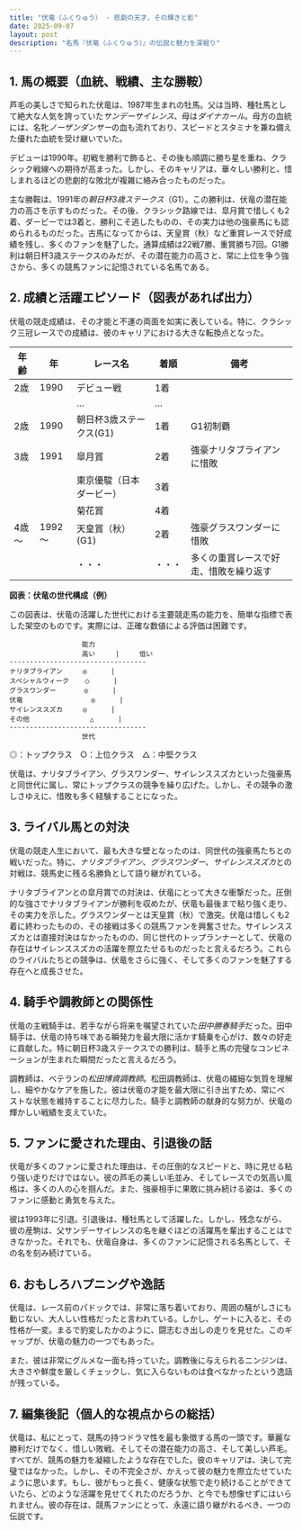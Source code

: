```yaml
---
title: "伏竜（ふくりゅう） - 悲劇の天才、その輝きと影"
date: 2025-09-07
layout: post
description: "名馬『伏竜（ふくりゅう）』の伝説と魅力を深堀り"
---
```


## 1. 馬の概要（血統、戦績、主な勝鞍）

芦毛の美しさで知られた伏竜は、1987年生まれの牡馬。父は当時、種牡馬として絶大な人気を誇っていた*サンデーサイレンス*、母は*ダイナカール*。母方の血統には、名牝*ノーザンダンサー*の血も流れており、スピードとスタミナを兼ね備えた優れた血統を受け継いでいた。

デビューは1990年。初戦を勝利で飾ると、その後も順調に勝ち星を重ね、クラシック戦線への期待が高まった。しかし、そのキャリアは、華々しい勝利と、惜しまれるほどの悲劇的な敗北が複雑に絡み合ったものだった。

主な勝鞍は、1991年の*朝日杯3歳ステークス*（G1）。この勝利は、伏竜の潜在能力の高さを示すものだった。その後、クラシック路線では、皐月賞で惜しくも2着、ダービーでは3着と、勝利こそ逃したものの、その実力は他の強豪馬にも認められるものだった。古馬になってからは、天皇賞（秋）など重賞レースで好成績を残し、多くのファンを魅了した。通算成績は22戦7勝、重賞勝ち7回。G1勝利は朝日杯3歳ステークスのみだが、その潜在能力の高さと、常に上位を争う強さから、多くの競馬ファンに記憶されている名馬である。

## 2. 成績と活躍エピソード（図表があれば出力）

伏竜の競走成績は、その才能と不運の両面を如実に表している。特に、クラシック三冠レースでの成績は、彼のキャリアにおける大きな転換点となった。

| 年齢 | 年 | レース名           | 着順 | 備考                                      |
|-----|----|--------------------|-----|-------------------------------------------|
| 2歳  | 1990 | デビュー戦           | 1着 |                                           |
|     |     | …                  | …   |                                           |
| 2歳  | 1990 | 朝日杯3歳ステークス(G1) | 1着 | G1初制覇                                 |
| 3歳  | 1991 | 皐月賞             | 2着 | 強豪ナリタブライアンに惜敗               |
|     |     | 東京優駿（日本ダービー）| 3着 |                                           |
|     |     | 菊花賞             | 4着 |                                           |
| 4歳～| 1992～ | 天皇賞（秋）(G1)    | 2着 | 強豪グラスワンダーに惜敗               |
|     |     | ・・・             | ・・・ |  多くの重賞レースで好走、惜敗を繰り返す |


**図表：伏竜の世代構成（例）**

この図表は、伏竜の活躍した世代における主要競走馬の能力を、簡単な指標で表した架空のものです。実際には、正確な数値による評価は困難です。


```
                  能力
                  高い     |     低い
----------------------------------
ナリタブライアン     ◎      |
スペシャルウィーク    ○      |
グラスワンダー       ◎      |
伏竜                 ◎      |
サイレンススズカ     ◎      |
その他               △      |
----------------------------------
                  世代
```

◎：トップクラス　○：上位クラス　△：中堅クラス

伏竜は、ナリタブライアン、グラスワンダー、サイレンススズカといった強豪馬と同世代に属し、常にトップクラスの競争を繰り広げた。しかし、その競争の激しさゆえに、惜敗も多く経験することになった。


## 3. ライバル馬との対決

伏竜の競走人生において、最も大きな壁となったのは、同世代の強豪馬たちとの戦いだった。特に、*ナリタブライアン*、*グラスワンダー*、*サイレンススズカ*との対戦は、競馬史に残る名勝負として語り継がれている。

ナリタブライアンとの皐月賞での対決は、伏竜にとって大きな衝撃だった。圧倒的な強さでナリタブライアンが勝利を収めたが、伏竜も最後まで粘り強く走り、その実力を示した。グラスワンダーとは天皇賞（秋）で激突。伏竜は惜しくも2着に終わったものの、その接戦は多くの競馬ファンを興奮させた。サイレンススズカとは直接対決はなかったものの、同じ世代のトップランナーとして、伏竜の存在はサイレンススズカの活躍を際立たせるものだったと言えるだろう。これらのライバルたちとの競争は、伏竜をさらに強く、そして多くのファンを魅了する存在へと成長させた。


## 4. 騎手や調教師との関係性

伏竜の主戦騎手は、若手ながら将来を嘱望されていた*田中勝春騎手*だった。田中騎手は、伏竜の持ち味である瞬発力を最大限に活かす騎乗を心がけ、数々の好走に貢献した。特に朝日杯3歳ステークスでの勝利は、騎手と馬の完璧なコンビネーションが生まれた瞬間だったと言えるだろう。

調教師は、ベテランの*松田博資調教師*。松田調教師は、伏竜の繊細な気質を理解し、細やかなケアを施した。彼は伏竜の才能を最大限に引き出すため、常にベストな状態を維持することに尽力した。騎手と調教師の献身的な努力が、伏竜の輝かしい戦績を支えていた。


## 5. ファンに愛された理由、引退後の話

伏竜が多くのファンに愛された理由は、その圧倒的なスピードと、時に見せる粘り強い走りだけではない。彼の芦毛の美しい毛並み、そしてレースでの気高い風格は、多くの人の心を掴んだ。また、強豪相手に果敢に挑み続ける姿は、多くのファンに感動と勇気を与えた。

彼は1993年に引退。引退後は、種牡馬として活躍した。しかし、残念ながら、彼の産駒は、父サンデーサイレンスの名を継ぐほどの活躍馬を輩出することはできなかった。それでも、伏竜自身は、多くのファンに記憶される名馬として、その名を刻み続けている。


## 6. おもしろハプニングや逸話

伏竜は、レース前のパドックでは、非常に落ち着いており、周囲の騒がしさにも動じない、大人しい性格だったと言われている。しかし、ゲートに入ると、その性格が一変。まるで豹変したかのように、闘志むき出しの走りを見せた。このギャップが、伏竜の魅力の一つでもあった。

また、彼は非常にグルメな一面も持っていた。調教後に与えられるニンジンは、大きさや鮮度を厳しくチェックし、気に入らないものは食べなかったという逸話が残っている。


## 7. 編集後記（個人的な視点からの総括）

伏竜は、私にとって、競馬の持つドラマ性を最も象徴する馬の一頭です。華麗な勝利だけでなく、惜しい敗戦、そしてその潜在能力の高さ、そして美しい芦毛。すべてが、競馬の魅力を凝縮したような存在でした。彼のキャリアは、決して完璧ではなかった。しかし、その不完全さが、かえって彼の魅力を際立たせていたように思います。もし、彼がもっと長く、健康な状態で走り続けることができていたら、どのような活躍を見せてくれたのだろうか、と今でも想像せずにはいられません。彼の存在は、競馬ファンにとって、永遠に語り継がれるべき、一つの伝説です。
